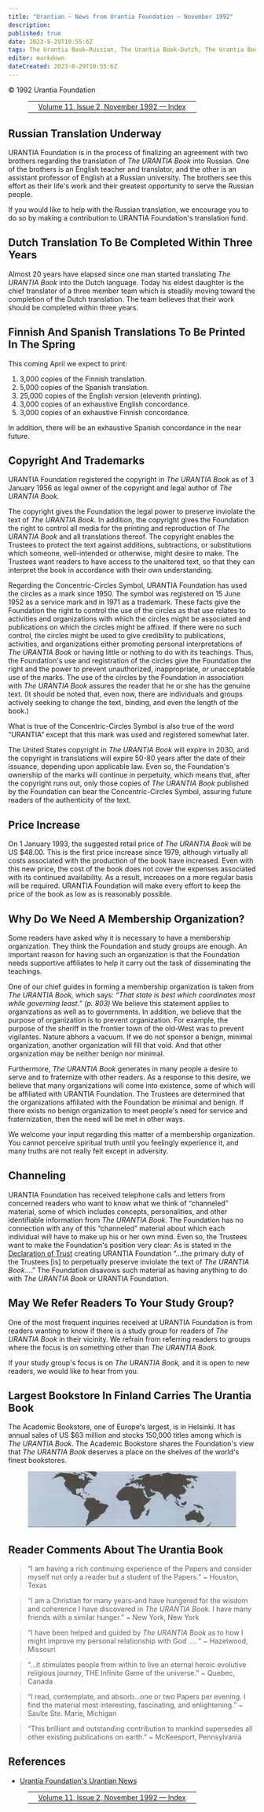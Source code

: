 ```yaml
---
title: "Urantian — News from Urantia Foundation — November 1992"
description: 
published: true
date: 2023-8-29T10:55:6Z
tags: The Urantia Book—Russian, The Urantia Book—Dutch, The Urantia Book—Spanish, The Urantia Book—Finnish, Urantia Foundation—Copyright, Study Groups, Urantia Foundation, Urantian News, article
editor: markdown
dateCreated: 2023-8-29T10:55:6Z
---
```


<p class="v-card v-sheet theme--light grey lighten-3 px-2">© 1992 Urantia Foundation</p>
<figure class="table chapter-navigator">
  <table>
    <tbody>
      <tr>
        <td>
        </td>
        <td>
        <a href="/en/index/articles_uf_urantian#volume-11-issue-2-november-1992">
          <span class="mdi mdi-book-open-variant"></span><span class="pl-2">Volume 11, Issue 2, November 1992 — Index</span>
        </a>
        </td>
        <td>
        </td>
      </tr>
    </tbody>
  </table>
</figure>



## Russian Translation Underway

URANTIA Foundation is in the process of finalizing an agreement with two brothers regarding the translation of _The URANTIA Book_ into Russian. One of the brothers is an English teacher and translator, and the other is an assistant professor of English at a Russian university. The brothers see this effort as their life's work and their greatest opportunity to serve the Russian people.

If you would like to help with the Russian translation, we encourage you to do so by making a contribution to URANTIA Foundation's translation fund.

## Dutch Translation To Be Completed Within Three Years

Almost 20 years have elapsed since one man started translating _The URANTIA Book_ into the Dutch language. Today his eldest daughter is the chief translator of a three member team which is steadily moving toward the completion of the Dutch translation. The team believes that their work should be completed within three years.

## Finnish And Spanish Translations To Be Printed In The Spring

This coming April we expect to print:
1. 3,000 copies of the Finnish translation.
2. 5,000 copies of the Spanish translation.
3. 25,000 copies of the English version (eleventh printing).
4. 3,000 copies of an exhaustive English concordance.
5. 3,000 copies of an exhaustive Finnish concordance.

In addition, there will be an exhaustive Spanish concordance in the near future.

## Copyright And Trademarks

URANTIA Foundation registered the copyright in _The URANTIA Book_ as of 3 January 1956 as legal owner of the copyright and legal author of _The URANTIA Book._

The copyright gives the Foundation the legal power to preserve inviolate the text of _The URANTIA Book._ In addition, the copyright gives the Foundation the right to control all media for the printing and reproduction of _The URANTIA Book_ and all translations thereof. The copyright enables the Trustees to protect the text against additions, subtractions, or substitutions which someone, well-intended or otherwise, might desire to make. The Trustees want readers to have access to the unaltered text, so that they can interpret the book in accordance with their own understanding.

Regarding the Concentric-Circles Symbol, URANTIA Foundation has used the circles as a mark since 1950. The symbol was registered on 15 June 1952 as a service mark and in 1971 as a trademark. These facts give the Foundation the right to control the use of the circles as that use relates to activities and organizations with which the circles might be associated and publications on which the circles might be affixed. If there were no such control, the circles might be used to give credibility to publications, activities, and organizations either promoting personal interpretations of _The URANTIA Book_ or having little or nothing to do with its teachings. Thus, the Foundation's use and registration of the circles give the Foundation the right and the power to prevent unauthorized, inappropriate, or unacceptable use of the marks. The use of the circles by the Foundation in association with _The URANTIA Book_ assures the reader that he or she has the genuine text. (It should be noted that, even now, there are individuals and groups actively seeking to change the text, binding, and even the length of the book.)

What is true of the Concentric-Circles Symbol is also true of the word “URANTIA” except that this mark was used and registered somewhat later.

The United States copyright in _The URANTIA Book_ will expire in 2030, and the copyright in translations will expire 50-80 years after the date of their issuance, depending upon applicable law. Even so, the Foundation's ownership of the marks will continue in perpetuity, which means that, after the copyright runs out, only those copies of _The URANTIA Book_ published by the Foundation can bear the Concentric-Circles Symbol, assuring future readers of the authenticity of the text.

## Price Increase

On 1 January 1993, the suggested retail price of _The URANTIA Book_ will be US $48.00. This is the first price increase since 1979, although virtually all costs associated with the production of the book have increased. Even with this new price, the cost of the book does not cover the expenses associated with its continued availability. As a result, increases on a more regular basis will be required. URANTIA Foundation will make every effort to keep the price of the book as low as is reasonably possible.

## Why Do We Need A Membership Organization?

Some readers have asked why it is necessary to have a membership organization. They think the Foundation and study groups are enough. An important reason for having such an organization is that the Foundation needs supportive affiliates to help it carry out the task of disseminating the teachings.

One of our chief guides in forming a membership organization is taken from _The URANTIA Book,_ which says: _“That state is best which coordinates most while governing least.” (p. 803)_ We believe this statement applies to organizations as well as to governments. In addition, we believe that the purpose of organization is to prevent organization. For example, the purpose of the sheriff in the frontier town of the old-West was to prevent vigilantes. Nature abhors a vacuum. If we do not sponsor a benign, minimal organization, another organization will fill that void. And that other organization may be neither benign nor minimal.

Furthermore, _The URANTIA Book_ generates in many people a desire to serve and to fraternize with other readers. As a response to this desire, we believe that many organizations will come into existence, some of which will be affiliated with URANTIA Foundation. The Trustees are determined that the organizations affiliated with the Foundation be minimal and benign. If there exists no benign organization to meet people's need for service and fraternization, then the need will be met in other ways.

We welcome your input regarding this matter of a membership organization. You cannot perceive spiritual truth until you feelingly experience it, and many truths are not really felt except in adversity.

## Channeling

URANTIA Foundation has received telephone calls and letters from concerned readers who want to know what we think of “channeled” material, some of which includes concepts, personalities, and other identifiable information from _The URANTIA Book_. The Foundation has no connection with any of this “channeled” material about which each individual will have to make up his or her own mind. Even so, the Trustees want to make the Foundation's position very clear: As is stated in the [Declaration of Trust](/en/article/Declaration_of_Trust) creating URANTIA Foundation “...the primary duty of the Trustees [is] to perpetually preserve inviolate the text of _The URANTIA Book_....” The Foundation disavows such material as having anything to do with _The URANTIA Book_ or URANTIA Foundation.

## May We Refer Readers To Your Study Group?

One of the most frequent inquiries received at URANTIA Foundation is from readers wanting to know if there is a study group for readers of _The URANTIA Book_ in their vicinity. We refrain from referring readers to groups where the focus is on something other than _The URANTIA Book._

If your study group's focus is on _The URANTIA Book,_ and it is open to new readers, we would like to hear from you.

## Largest Bookstore In Finland Carries The Urantia Book

The Academic Bookstore, one of Europe's largest, is in Helsinki. It has annual sales of US $63 million and stocks 150,000 titles among which is _The URANTIA Book._ The Academic Bookstore shares the Foundation's view that _The URANTIA Book_ deserves a place on the shelves of the world's finest bookstores.

<figure id="Figure_1" class="image urantiapedia">
<img src="/image/article/UF_Urantian/world.jpg">
</figure>

## Reader Comments About The Urantia Book

> “I am having a rich continuing experience of the Papers and consider myself not only a reader but a student of the Papers.” ~ Houston, Texas

> “I am a Christian for many years-and have hungered for the wisdom and coherence I have discovered in _The URANTIA Book._ I have many friends with a similar hunger.” ~ New York, New York

> “I have been helped and guided by _The URANTIA Book_ as to how I might improve my personal relationship with God .... ” ~ Hazelwood, Missouri

> “...it stimulates people from within to live an eternal heroic evolutive religious journey, THE Infinite Game of the universe.” ~ Quebec, Canada

> “I read, contemplate, and absorb...one or two Papers per evening. I find the material most interesting, fascinating, and enlightening.” ~ Saulte Ste. Marie, Michigan

> “This brilliant and outstanding contribution to mankind supersedes all other existing publications on earth.” ~ McKeesport, Pennsylvania


## References

- [Urantia Foundation's Urantian News](https://www.urantia.org/news/1992-11)

<figure class="table chapter-navigator">
  <table>
    <tbody>
      <tr>
        <td>
        </td>
        <td>
        <a href="/en/index/articles_uf_urantian#volume-11-issue-2-november-1992">
          <span class="mdi mdi-book-open-variant"></span><span class="pl-2">Volume 11, Issue 2, November 1992 — Index</span>
        </a>
        </td>
        <td>
        </td>
      </tr>
    </tbody>
  </table>
</figure>

